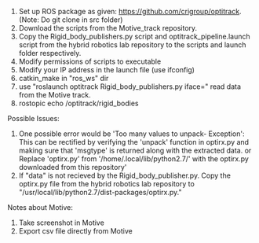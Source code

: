 1. Set up ROS package as given: https://github.com/crigroup/optitrack. (Note: Do git clone in src folder)
2. Download the scripts from the Motive_track repository.
3. Copy the Rigid_body_publishers.py script and optitrack_pipeline.launch script from the hybrid robotics lab repository to the scripts and launch folder respectively.
4. Modify permissions of scripts to executable
5. Modify your IP address in the launch file (use ifconfig)
6. catkin_make in "ros_ws" dir
7. use "roslaunch optitrack Rigid_body_publishers.py iface=" read data from the Motive track.
8. rostopic echo /optitrack/rigid_bodies


Possible Issues:


1. One possible error would be 'Too many values to unpack- Exception': This can be rectified by verifying the 'unpack' function in optirx.py and making sure that 'msgtype' is returned along with the extracted data.
or Replace 'optirx.py' from '/home/.local/lib/python2.7/' with the optirx.py downloaded from this repository'
2. If "data" is not recieved by the Rigid_body_publisher.py. Copy the optirx.py file from the hybrid robotics lab repository to "/usr/local/lib/python2.7/dist-packages/optirx.py."


Notes about Motive:

1. Take screenshot in Motive
2. Export csv file directly from Motive